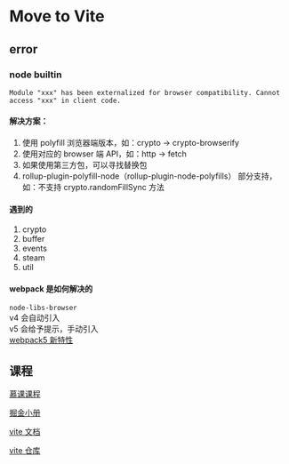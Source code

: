 # Move to Vite
## error
### node builtin
`Module "xxx" has been externalized for browser compatibility. Cannot access "xxx" in client code.`

#### 解决方案：

1. 使用 polyfill 浏览器端版本，如：crypto -> crypto-browserify
2. 使用对应的 browser 端 API，如：http -> fetch
3. 如果使用第三方包，可以寻找替换包
4. rollup-plugin-polyfill-node（rollup-plugin-node-polyfills） 部分支持，如：不支持 crypto.randomFillSync 方法


#### 遇到的
1. crypto
2. buffer
3. events
4. steam
5. util


#### webpack 是如何解决的

`node-libs-browser`  
v4 会自动引入   
v5 会给予提示，手动引入  
[webpack5 新特性](https://www.jianshu.com/p/eacdd98d25b0)

## 课程

[慕课课程](https://coding.imooc.com/class/523.html)

[掘金小册](https://s.juejin.cn/ds/2dPSFtU/)

[vite 文档](https://vitejs.cn/)

[vite 仓库](https://github.com/vitejs/vite)
